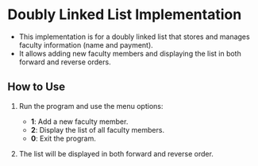 # Doubly Linked List Implementation

- This implementation is for a doubly linked list that stores and manages faculty information (name and payment).
- It allows adding new faculty members and displaying the list in both forward and reverse orders.

## How to Use

1. Run the program and use the menu options:

   - **1**: Add a new faculty member.
   - **2**: Display the list of all faculty members.
   - **0**: Exit the program.

2. The list will be displayed in both forward and reverse order.

